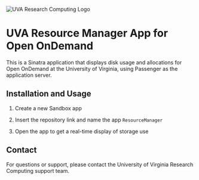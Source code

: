 ![UVA Research Computing Logo](https://learning.rc.virginia.edu/img/RC_logo.svg)
# UVA Resource Manager App for Open OnDemand

This is a Sinatra application that displays disk usage and allocations for Open OnDemand at the University of Virginia, using Passenger as the application server.

## Installation and Usage

1. Create a new Sandbox app

2. Insert the repository link and name the app `ResourceManager`

3. Open the app to get a real-time display of storage use

## Contact

For questions or support, please contact the University of Virginia Research Computing support team.